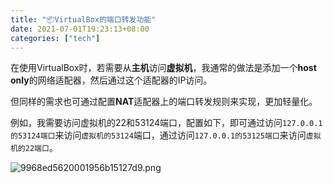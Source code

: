 ```yaml
---
title: "📦VirtualBox的端口转发功能"
date: 2021-07-01T19:23:13+08:00
categories: ["tech"]
---
```


在使用VirtualBox时，若需要从**主机**访问**虚拟机**，我通常的做法是添加一个**host only**的网络适配器，然后通过这个适配器的IP访问。

但同样的需求也可通过配置**NAT**适配器上的端口转发规则来实现，更加轻量化。

例如，我需要访问虚拟机的22和53124端口，配置如下，即可通过访问`127.0.0.1的53124端口`来访问`虚拟机的53124`端口，通过访问`127.0.0.1的53125端口`来访问`虚拟机的22端口`。

![9968ed5620001956b15127d9.png](/img/9968ed5620001956b15127d9.png)

